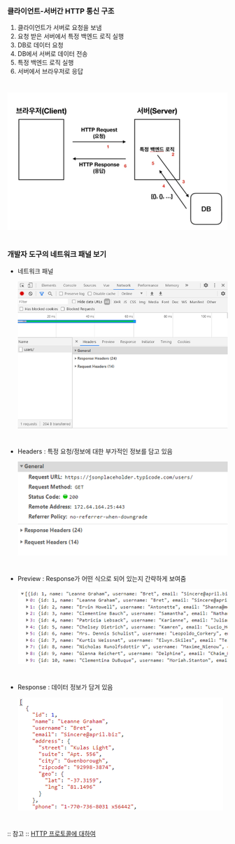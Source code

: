 ### 클라이언트-서버간 HTTP 통신 구조 
1. 클라이언트가 서버로 요청을 보냄 
2. 요청 받은 서버에서 특정 백엔드 로직 실행 
3. DB로 데이터 요청
4. DB에서 서버로 데이터 전송
5. 특정 백엔드 로직 실행 
6. 서버에서 브라우저로 응답 
#
<img src="/Vue/img/axios5_통신구조.png">   

#
### 개발자 도구의 네트워크 패널 보기
- 네트워크 패널    

  <img src="/Vue/img/axios6_네패.png">   
#
- Headers : 특정 요청/정보에 대한 부가적인 정보를 담고 있음   

  <img src="/Vue/img/axios7_헤더.png">
# 
- Preview : Response가 어떤 식으로 되어 있는지 간략하게 보여줌   

  <img src="/Vue/img/axios8_프리뷰.png">   
#  
- Response : 데이터 정보가 담겨 있음   

  <img src="/Vue/img/axois9_리스펀스.png">
#  

:: 참고 :: [HTTP 프로토콜에 대하여](https://joshua1988.github.io/web-development/http-part1/)
